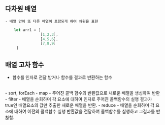 ## 다차원 배열
    - 배열 안에 또 다른 배열이 포함되게 하여 차원을 표현
```javascript
    let arr1 = [
                [1,2,3],
                [4,5,6],
                [7,8,9]
     ]
```

## 배열 고차 함수
 - 함수를 인자로 전달 받거나 함수를 결과로 반환하는 함수
<br>
- sort, forEach
- map
    - 주어진 콜백 함수의 반환값으로 새로운 배열을 생성하여 반환
- filter
    - 배열을 순회하며 각 요소에 대하여 인자로 주어진 콜백함수의 실행 결과가 true인 배열요소의 값만 추출한 새로운 배열을 반환.
- reduce
    - 배열을 순회하며 각 요소에 대하여 이전의 콜백함수 실행 반환값을 전달하여 콜백함수를 실행하고 그결과를 반홚함.